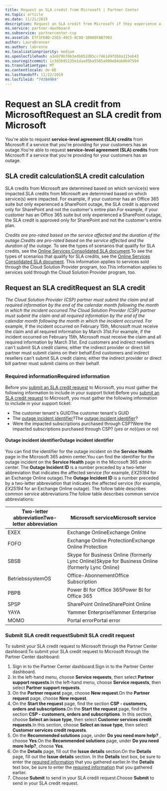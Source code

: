 ```yaml
---
title: Request an SLA credit from Microsoft | Partner Center
ms.topic: article
ms.date: 11/21/2019
description: Request an SLA credit from Microsoft if they experience a service outage.
ms.service: partner-dashboard
ms.subservice: partnercenter-csp
ms.assetid: E7F1F68D-25E5-46C5-9C98-1D0A9FAB7993
author: LauraBrenner
ms.author: labrenne
ms.localizationpriority: medium
ms.openlocfilehash: a3eb79b78b3edb052d85cc7461d9fd50a115eb43
ms.sourcegitcommit: 1c3d3b95135e1daad5ba5585a090e84ab0b97594
ms.translationtype: MT
ms.contentlocale: de-DE
ms.lasthandoff: 11/22/2019
ms.locfileid: "74384904"
---
```

# <a name="request-an-sla-credit-from-microsoft"></a><span data-ttu-id="7dbd6-103">Request an SLA credit from Microsoft</span><span class="sxs-lookup"><span data-stu-id="7dbd6-103">Request an SLA credit from Microsoft</span></span> 

<span data-ttu-id="7dbd6-104">You're able to request **service-level agreement (SLA) credits** from Microsoft if a service that you're providing for your customers has an outage.</span><span class="sxs-lookup"><span data-stu-id="7dbd6-104">You're able to request **service-level agreement (SLA) credits** from Microsoft if a service that you're providing for your customers has an outage.</span></span>

## <a name="sla-credit-calculation"></a><span data-ttu-id="7dbd6-105">SLA credit calculation</span><span class="sxs-lookup"><span data-stu-id="7dbd6-105">SLA credit calculation</span></span>

<span data-ttu-id="7dbd6-106">SLA credits from Microsoft are determined based on which service(s) were impacted.</span><span class="sxs-lookup"><span data-stu-id="7dbd6-106">SLA credits from Microsoft are determined based on which service(s) were impacted.</span></span> <span data-ttu-id="7dbd6-107">For example, if your customer has an Office 365 suite but only experienced a SharePoint outage, the SLA credit is approved only for SharePoint and not the customer's entire plan.</span><span class="sxs-lookup"><span data-stu-id="7dbd6-107">For example, if your customer has an Office 365 suite but only experienced a SharePoint outage, the SLA credit is approved only for SharePoint and not the customer's entire plan.</span></span>

<span data-ttu-id="7dbd6-108">*Credits are pro-rated based on the service affected and the duration of the outage.*</span><span class="sxs-lookup"><span data-stu-id="7dbd6-108">*Credits are pro-rated based on the service affected and the duration of the outage.*</span></span> <span data-ttu-id="7dbd6-109">To see the types of scenarios that qualify for SLA credits, see the [Online Services Consolidated SLA document](http://www.microsoftvolumelicensing.com/DocumentSearch.aspx?Mode=3&DocumentTypeId=37).</span><span class="sxs-lookup"><span data-stu-id="7dbd6-109">To see the types of scenarios that qualify for SLA credits, see the [Online Services Consolidated SLA document](http://www.microsoftvolumelicensing.com/DocumentSearch.aspx?Mode=3&DocumentTypeId=37).</span></span> <span data-ttu-id="7dbd6-110">This information applies to services sold through the Cloud Solution Provider program, too.</span><span class="sxs-lookup"><span data-stu-id="7dbd6-110">This information applies to services sold through the Cloud Solution Provider program, too.</span></span>

## <a name="request-an-sla-credit"></a><span data-ttu-id="7dbd6-111">Request an SLA credit</span><span class="sxs-lookup"><span data-stu-id="7dbd6-111">Request an SLA credit</span></span>

<span data-ttu-id="7dbd6-112">*The Cloud Solution Provider (CSP) partner must submit the claim and all required information by the end of the calendar month following the month in which the incident occurred.*</span><span class="sxs-lookup"><span data-stu-id="7dbd6-112">*The Cloud Solution Provider (CSP) partner must submit the claim and all required information by the end of the calendar month following the month in which the incident occurred.*</span></span> <span data-ttu-id="7dbd6-113">For example, if the incident occurred on February 15th, Microsoft must receive the claim and all required information by March 31st.</span><span class="sxs-lookup"><span data-stu-id="7dbd6-113">For example, if the incident occurred on February 15th, Microsoft must receive the claim and all required information by March 31st.</span></span> <span data-ttu-id="7dbd6-114">End customers and indirect resellers can't submit SLA credit claims; either the indirect provider or direct bill partner must submit claims on their behalf.</span><span class="sxs-lookup"><span data-stu-id="7dbd6-114">End customers and indirect resellers can't submit SLA credit claims; either the indirect provider or direct bill partner must submit claims on their behalf.</span></span>

### <a name="required-information"></a><span data-ttu-id="7dbd6-115">Required information</span><span class="sxs-lookup"><span data-stu-id="7dbd6-115">Required information</span></span>

<span data-ttu-id="7dbd6-116">Before you [submit an SLA credit request](#submit-sla-credit-request) to Microsoft, you must gather the following information to include in your support ticket:</span><span class="sxs-lookup"><span data-stu-id="7dbd6-116">Before you [submit an SLA credit request](#submit-sla-credit-request) to Microsoft, you must gather the following information to include in your support ticket:</span></span>

- <span data-ttu-id="7dbd6-117">The customer tenant's GUID</span><span class="sxs-lookup"><span data-stu-id="7dbd6-117">The customer tenant's GUID</span></span>
- <span data-ttu-id="7dbd6-118">The [outage incident identifier](#outage-incident-identifier)?</span><span class="sxs-lookup"><span data-stu-id="7dbd6-118">The [outage incident identifier](#outage-incident-identifier)?</span></span>
- <span data-ttu-id="7dbd6-119">Were the impacted subscriptions purchased through CSP?</span><span class="sxs-lookup"><span data-stu-id="7dbd6-119">Were the impacted subscriptions purchased through CSP?</span></span> <span data-ttu-id="7dbd6-120">(*yes* or *no*)</span><span class="sxs-lookup"><span data-stu-id="7dbd6-120">(*yes* or *no*)</span></span>

#### <a name="outage-incident-identifier"></a><span data-ttu-id="7dbd6-121">Outage incident identifier</span><span class="sxs-lookup"><span data-stu-id="7dbd6-121">Outage incident identifier</span></span>

<span data-ttu-id="7dbd6-122">You can find the identifier for the outage incident on the **Service Health** page in the Microsoft 365 admin center.</span><span class="sxs-lookup"><span data-stu-id="7dbd6-122">You can find the identifier for the outage incident on the **Service Health** page in the Microsoft 365 admin center.</span></span> <span data-ttu-id="7dbd6-123">The **Outage Incident ID** is a number preceded by a two-letter abbreviation that indicates the affected service (for example, *EX25194* for an Exchange Online outage).</span><span class="sxs-lookup"><span data-stu-id="7dbd6-123">The **Outage Incident ID** is a number preceded by a two-letter abbreviation that indicates the affected service (for example, *EX25194* for an Exchange Online outage).</span></span> <span data-ttu-id="7dbd6-124">The follow table describes common service abbreviations:</span><span class="sxs-lookup"><span data-stu-id="7dbd6-124">The follow table describes common service abbreviations:</span></span>

| <span data-ttu-id="7dbd6-125">Two-letter abbreviation</span><span class="sxs-lookup"><span data-stu-id="7dbd6-125">Two-letter abbreviation</span></span> | <span data-ttu-id="7dbd6-126">Microsoft service</span><span class="sxs-lookup"><span data-stu-id="7dbd6-126">Microsoft service</span></span> |
| ----------------------- | ----------------- |
| <span data-ttu-id="7dbd6-127">EX</span><span class="sxs-lookup"><span data-stu-id="7dbd6-127">EX</span></span> | <span data-ttu-id="7dbd6-128">Exchange Online</span><span class="sxs-lookup"><span data-stu-id="7dbd6-128">Exchange Online</span></span> |
| <span data-ttu-id="7dbd6-129">FO</span><span class="sxs-lookup"><span data-stu-id="7dbd6-129">FO</span></span> | <span data-ttu-id="7dbd6-130">Exchange Online Protection</span><span class="sxs-lookup"><span data-stu-id="7dbd6-130">Exchange Online Protection</span></span> |
| <span data-ttu-id="7dbd6-131">SB</span><span class="sxs-lookup"><span data-stu-id="7dbd6-131">SB</span></span> | <span data-ttu-id="7dbd6-132">Skype for Business Online (formerly Lync Online)</span><span class="sxs-lookup"><span data-stu-id="7dbd6-132">Skype for Business Online (formerly Lync Online)</span></span> |
| <span data-ttu-id="7dbd6-133">Betriebssystem</span><span class="sxs-lookup"><span data-stu-id="7dbd6-133">OS</span></span> | <span data-ttu-id="7dbd6-134">Office-Abonnement</span><span class="sxs-lookup"><span data-stu-id="7dbd6-134">Office Subscription</span></span> |
| <span data-ttu-id="7dbd6-135">PB</span><span class="sxs-lookup"><span data-stu-id="7dbd6-135">PB</span></span> | <span data-ttu-id="7dbd6-136">Power BI for Office 365</span><span class="sxs-lookup"><span data-stu-id="7dbd6-136">Power BI for Office 365</span></span> |
| <span data-ttu-id="7dbd6-137">SP</span><span class="sxs-lookup"><span data-stu-id="7dbd6-137">SP</span></span> | <span data-ttu-id="7dbd6-138">SharePoint Online</span><span class="sxs-lookup"><span data-stu-id="7dbd6-138">SharePoint Online</span></span> |
| <span data-ttu-id="7dbd6-139">YA</span><span class="sxs-lookup"><span data-stu-id="7dbd6-139">YA</span></span> | <span data-ttu-id="7dbd6-140">Yammer Enterprise</span><span class="sxs-lookup"><span data-stu-id="7dbd6-140">Yammer Enterprise</span></span> |
| <span data-ttu-id="7dbd6-141">MO</span><span class="sxs-lookup"><span data-stu-id="7dbd6-141">MO</span></span> | <span data-ttu-id="7dbd6-142">Portal error</span><span class="sxs-lookup"><span data-stu-id="7dbd6-142">Portal error</span></span> |

### <a name="submit-sla-credit-request"></a><span data-ttu-id="7dbd6-143">Submit SLA credit request</span><span class="sxs-lookup"><span data-stu-id="7dbd6-143">Submit SLA credit request</span></span>

<span data-ttu-id="7dbd6-144">To submit your SLA credit request to Microsoft through the Partner Center dashboard:</span><span class="sxs-lookup"><span data-stu-id="7dbd6-144">To submit your SLA credit request to Microsoft through the Partner Center dashboard:</span></span>

1. <span data-ttu-id="7dbd6-145">Sign in to the Partner Center dashboard.</span><span class="sxs-lookup"><span data-stu-id="7dbd6-145">Sign in to the Partner Center dashboard.</span></span>
2. <span data-ttu-id="7dbd6-146">In the left-hand menu, choose **Service requests**, then select **Partner support requests**.</span><span class="sxs-lookup"><span data-stu-id="7dbd6-146">In the left-hand menu, choose **Service requests**, then select **Partner support requests**.</span></span>
3. <span data-ttu-id="7dbd6-147">On the **Partner request** page, choose **New request**.</span><span class="sxs-lookup"><span data-stu-id="7dbd6-147">On the **Partner request** page, choose **New request**.</span></span>
4. <span data-ttu-id="7dbd6-148">On the **Start the request** page, find the section **CSP - customers, orders and subscriptions**.</span><span class="sxs-lookup"><span data-stu-id="7dbd6-148">On the **Start the request** page, find the section **CSP - customers, orders and subscriptions**.</span></span> <span data-ttu-id="7dbd6-149">In this section, choose **Select an issue type**, then select **Customer services credit requests**.</span><span class="sxs-lookup"><span data-stu-id="7dbd6-149">In this section, choose **Select an issue type**, then select **Customer services credit requests**.</span></span>
5. <span data-ttu-id="7dbd6-150">On the **Recommended solutions** page, under **Do you need more help?** , choose **Yes**.</span><span class="sxs-lookup"><span data-stu-id="7dbd6-150">On the **Recommended solutions** page, under **Do you need more help?**, choose **Yes**.</span></span>
6. <span data-ttu-id="7dbd6-151">On the **Details** page, fill out the **Issue details** section.</span><span class="sxs-lookup"><span data-stu-id="7dbd6-151">On the **Details** page, fill out the **Issue details** section.</span></span> <span data-ttu-id="7dbd6-152">In the **Details** text box, be sure to enter the [required information](#required-information) that you gathered earlier.</span><span class="sxs-lookup"><span data-stu-id="7dbd6-152">In the **Details** text box, be sure to enter the [required information](#required-information) that you gathered earlier.</span></span>
7. <span data-ttu-id="7dbd6-153">Choose **Submit** to send in your SLA credit request.</span><span class="sxs-lookup"><span data-stu-id="7dbd6-153">Choose **Submit** to send in your SLA credit request.</span></span>
